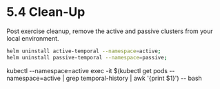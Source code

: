 # 5.4 Clean-Up
Post exercise cleanup, remove the active and passive clusters from your local environment.

```bash
helm uninstall active-temporal --namespace=active;
helm uninstall passive-temporal --namespace=passive;
```


kubectl --namespace=active exec -it $(kubectl get pods --namespace=active | grep temporal-history | awk '{print $1}') -- bash